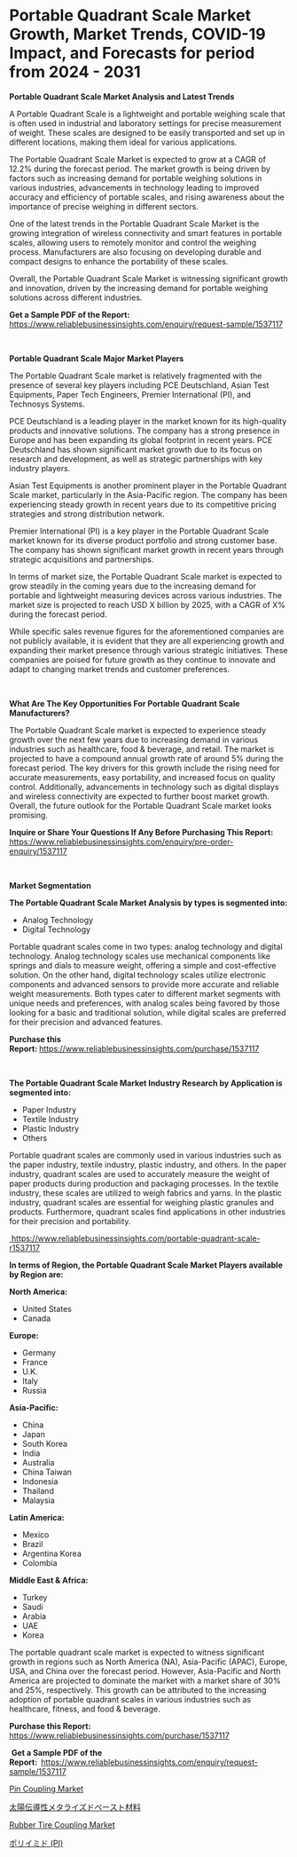 <p><h1>Portable Quadrant Scale Market Growth, Market Trends, COVID-19 Impact, and Forecasts for period from 2024 - 2031</h1></p><p><strong>Portable Quadrant Scale Market Analysis and Latest Trends</strong></p>
<p><p>A Portable Quadrant Scale is a lightweight and portable weighing scale that is often used in industrial and laboratory settings for precise measurement of weight. These scales are designed to be easily transported and set up in different locations, making them ideal for various applications.</p><p>The Portable Quadrant Scale Market is expected to grow at a CAGR of 12.2% during the forecast period. The market growth is being driven by factors such as increasing demand for portable weighing solutions in various industries, advancements in technology leading to improved accuracy and efficiency of portable scales, and rising awareness about the importance of precise weighing in different sectors.</p><p>One of the latest trends in the Portable Quadrant Scale Market is the growing integration of wireless connectivity and smart features in portable scales, allowing users to remotely monitor and control the weighing process. Manufacturers are also focusing on developing durable and compact designs to enhance the portability of these scales.</p><p>Overall, the Portable Quadrant Scale Market is witnessing significant growth and innovation, driven by the increasing demand for portable weighing solutions across different industries.</p></p>
<p><strong>Get a Sample PDF of the Report:&nbsp;</strong> <a href="https://www.reliablebusinessinsights.com/enquiry/request-sample/1537117">https://www.reliablebusinessinsights.com/enquiry/request-sample/1537117</a></p>
<p>&nbsp;</p>
<p><strong>Portable Quadrant Scale Major Market Players</strong></p>
<p><p>The Portable Quadrant Scale market is relatively fragmented with the presence of several key players including PCE Deutschland, Asian Test Equipments, Paper Tech Engineers, Premier International (PI), and Technosys Systems. </p><p>PCE Deutschland is a leading player in the market known for its high-quality products and innovative solutions. The company has a strong presence in Europe and has been expanding its global footprint in recent years. PCE Deutschland has shown significant market growth due to its focus on research and development, as well as strategic partnerships with key industry players.</p><p>Asian Test Equipments is another prominent player in the Portable Quadrant Scale market, particularly in the Asia-Pacific region. The company has been experiencing steady growth in recent years due to its competitive pricing strategies and strong distribution network.</p><p>Premier International (PI) is a key player in the Portable Quadrant Scale market known for its diverse product portfolio and strong customer base. The company has shown significant market growth in recent years through strategic acquisitions and partnerships.</p><p>In terms of market size, the Portable Quadrant Scale market is expected to grow steadily in the coming years due to the increasing demand for portable and lightweight measuring devices across various industries. The market size is projected to reach USD X billion by 2025, with a CAGR of X% during the forecast period.</p><p>While specific sales revenue figures for the aforementioned companies are not publicly available, it is evident that they are all experiencing growth and expanding their market presence through various strategic initiatives. These companies are poised for future growth as they continue to innovate and adapt to changing market trends and customer preferences.</p></p>
<p>&nbsp;</p>
<p><strong>What Are The Key Opportunities For Portable Quadrant Scale Manufacturers?</strong></p>
<p><p>The Portable Quadrant Scale market is expected to experience steady growth over the next few years due to increasing demand in various industries such as healthcare, food & beverage, and retail. The market is projected to have a compound annual growth rate of around 5% during the forecast period. The key drivers for this growth include the rising need for accurate measurements, easy portability, and increased focus on quality control. Additionally, advancements in technology such as digital displays and wireless connectivity are expected to further boost market growth. Overall, the future outlook for the Portable Quadrant Scale market looks promising.</p></p>
<p><strong>Inquire or Share Your Questions If Any Before Purchasing This Report:</strong> <a href="https://www.reliablebusinessinsights.com/enquiry/pre-order-enquiry/1537117">https://www.reliablebusinessinsights.com/enquiry/pre-order-enquiry/1537117</a></p>
<p>&nbsp;</p>
<p><strong>Market Segmentation</strong></p>
<p><strong>The Portable Quadrant Scale Market Analysis by types is segmented into:</strong></p>
<p><ul><li>Analog Technology</li><li>Digital Technology</li></ul></p>
<p><p>Portable quadrant scales come in two types: analog technology and digital technology. Analog technology scales use mechanical components like springs and dials to measure weight, offering a simple and cost-effective solution. On the other hand, digital technology scales utilize electronic components and advanced sensors to provide more accurate and reliable weight measurements. Both types cater to different market segments with unique needs and preferences, with analog scales being favored by those looking for a basic and traditional solution, while digital scales are preferred for their precision and advanced features.</p></p>
<p><strong>Purchase this Report:&nbsp;</strong><a href="https://www.reliablebusinessinsights.com/purchase/1537117">https://www.reliablebusinessinsights.com/purchase/1537117</a></p>
<p>&nbsp;</p>
<p><strong>The Portable Quadrant Scale Market Industry Research by Application is segmented into:</strong></p>
<p><ul><li>Paper Industry</li><li>Textile Industry</li><li>Plastic Industry</li><li>Others</li></ul></p>
<p><p>Portable quadrant scales are commonly used in various industries such as the paper industry, textile industry, plastic industry, and others. In the paper industry, quadrant scales are used to accurately measure the weight of paper products during production and packaging processes. In the textile industry, these scales are utilized to weigh fabrics and yarns. In the plastic industry, quadrant scales are essential for weighing plastic granules and products. Furthermore, quadrant scales find applications in other industries for their precision and portability.</p></p>
<p><a href="https://www.reliablebusinessinsights.com/portable-quadrant-scale-r1537117">&nbsp;https://www.reliablebusinessinsights.com/portable-quadrant-scale-r1537117</a></p>
<p><strong>In terms of Region, the Portable Quadrant Scale Market Players available by Region are:</strong></p>
<p>
    <p> <strong> North America: </strong>
        <ul>
            <li>United States</li>
            <li>Canada</li>
        </ul>
        </p> 
    <p> <strong> Europe: </strong>
        <ul>
            <li>Germany</li>
            <li>France</li>
            <li>U.K.</li>
            <li>Italy</li>
            <li>Russia</li>
        </ul>
        </p> 
    <p> <strong> Asia-Pacific: </strong>
        <ul>
            <li>China</li>
            <li>Japan</li>
            <li>South Korea</li>
            <li>India</li>
            <li>Australia</li>
            <li>China Taiwan</li>
            <li>Indonesia</li>
            <li>Thailand</li>
            <li>Malaysia</li>
        </ul>
        </p> 
    <p> <strong> Latin America: </strong>
        <ul>
            <li>Mexico</li>
            <li>Brazil</li>
            <li>Argentina Korea</li>
            <li>Colombia</li>
        </ul>
        </p> 
    <p> <strong> Middle East & Africa: </strong>
        <ul>
            <li>Turkey</li>
            <li>Saudi</li>
            <li>Arabia</li>
            <li>UAE</li>
            <li>Korea</li>
        </ul>
    </p>
    </p>
<p><p>The portable quadrant scale market is expected to witness significant growth in regions such as North America (NA), Asia-Pacific (APAC), Europe, USA, and China over the forecast period. However, Asia-Pacific and North America are projected to dominate the market with a market share of 30% and 25%, respectively. This growth can be attributed to the increasing adoption of portable quadrant scales in various industries such as healthcare, fitness, and food & beverage.</p></p>
<p><strong>Purchase this Report: </strong><a href="https://www.reliablebusinessinsights.com/purchase/1537117">https://www.reliablebusinessinsights.com/purchase/1537117</a></p>
<p>&nbsp;<strong>Get a Sample PDF of the Report:&nbsp;&nbsp;</strong><a href="https://www.reliablebusinessinsights.com/enquiry/request-sample/1537117">https://www.reliablebusinessinsights.com/enquiry/request-sample/1537117</a></p>
<p><strong></strong></p>
<p><p><a href="https://github.com/marloy8/Market-Research-Report-List-5/blob/main/pin-coupling-market.md">Pin Coupling Market</a></p><p><a href="https://github.com/gfggqjbfys368009/Market-Research-Report-List-2/blob/main/8753293162495.md">太陽伝導性メタライズドペースト材料</a></p><p><a href="https://github.com/WillieWoodard/Market-Research-Report-List-5/blob/main/rubber-tire-coupling-market.md">Rubber Tire Coupling Market</a></p><p><a href="https://github.com/vlcostes/Market-Research-Report-List-2/blob/main/3212018162496.md">ポリイミド (PI)</a></p></p>